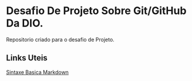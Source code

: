 # Desafio De Projeto Sobre Git/GitHub Da DIO.
Repositorio criado para o desafio de Projeto.

## Links Uteis 

[Sintaxe Basica Markdown](https://www.markdownguide.org/basic-syntax)
